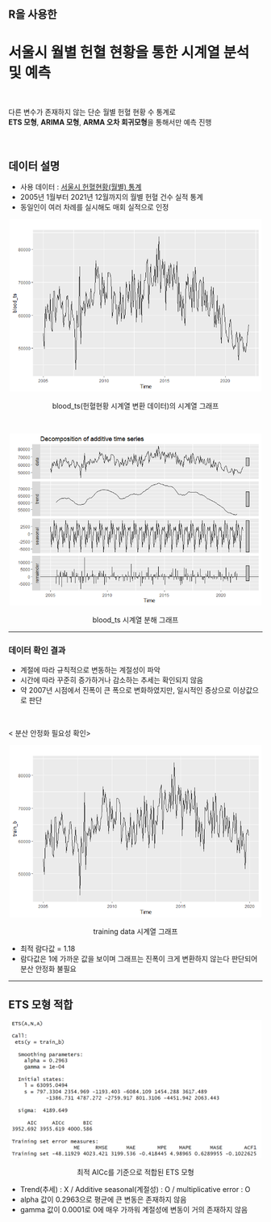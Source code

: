 ## R을 사용한
# 서울시 월별 헌혈 현황을 통한 시계열 분석 및 예측

<br>

다른 변수가 존재하지 않는 단순 월별 헌혈 현황 수 통계로  
**ETS 모형**, **ARIMA 모형**, **ARMA 오차 회귀모형**을 통해서만 예측 진행

<br>

## 데이터 설명

- 사용 데이터 : [서울시 헌혈현황(월별) 통계](http://data.seoul.go.kr/dataList/11001/S/2/datasetView.do)
- 2005년 1월부터 2021년 12월까지의 월별 헌혈 건수 실적 통계
- 동일인이 여러 차례를 실시해도 매회 실적으로 인정

<p align = "center"><img src="assets/data_autoplot.png" width="500"></p>
<p align = "center">blood_ts(헌혈현황 시계열 변환 데이터)의 시계열 그래프</p>  

<br>

<p align = "center"><img src = "assets/data_decompose_autoplot.png" width="500"></p>
<p align = "center">blood_ts 시계열 분해 그래프</p>

--- 
### 데이터 확인 결과  
- 계절에 따라 규칙적으로 변동하는 계절성이 파악
- 시간에 따라 꾸준히 증가하거나 감소하는 추세는 확인되지 않음
- 약 2007년 시점에서 진폭이 큰 폭으로 변화하였지만, 일시적인 증상으로 이상값으로 판단

<br>

< 분산 안정화 필요성 확인>
<p align = "center"><img src = "assets/traindata_autoplot.png" width="500"></p>
<p align = "center"> training data 시계열 그래프</p>

- 최적 람다값 = 1.18
- 람다값은 1에 가까운 값을 보이며 그래프는 진폭이 크게 변환하지 않는다 판단되어 분산 안정화 불필요

---

## ETS 모형 적합 
<p align = "center"><img src = "assets/ets(a,n,a)_summary.png" width="500"></p>
<p align = "center"> 최적 AICc를 기준으로 적합된 ETS 모형 </p>

- Trend(추세) : X / Additive seasonal(계절성) : O / multiplicative error : O
- alpha 값이 0.2963으로 평균에 큰 변동은 존재하지 않음
- gamma 값이 0.0001로 0에 매우 가까워 계절성에 변동이 거의 존재하지 않음

